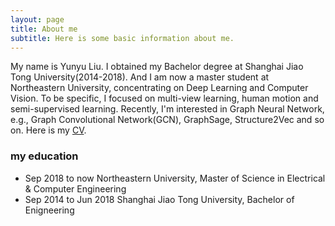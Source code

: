 ```yaml
---
layout: page
title: About me
subtitle: Here is some basic information about me.
---
```


My name is Yunyu Liu. I obtained my Bachelor degree at Shanghai Jiao Tong University(2014-2018). And I am now a master student at Northeastern University, concentrating on Deep Learning and Computer Vision. To be specific, I focused on multi-view learning, human motion and semi-supervised learning. Recently, I'm interested in Graph Neural Network, e.g., Graph Convolutional Network(GCN), GraphSage, Structure2Vec and so on. Here is my [CV](http://wenwen0319.github.io/Resume.pdf).

### my education

- Sep 2018 to now         Northeastern University, Master of Science in Electrical & Computer Engineering
- Sep 2014 to Jun 2018    Shanghai Jiao Tong University, Bachelor of Enigneering


